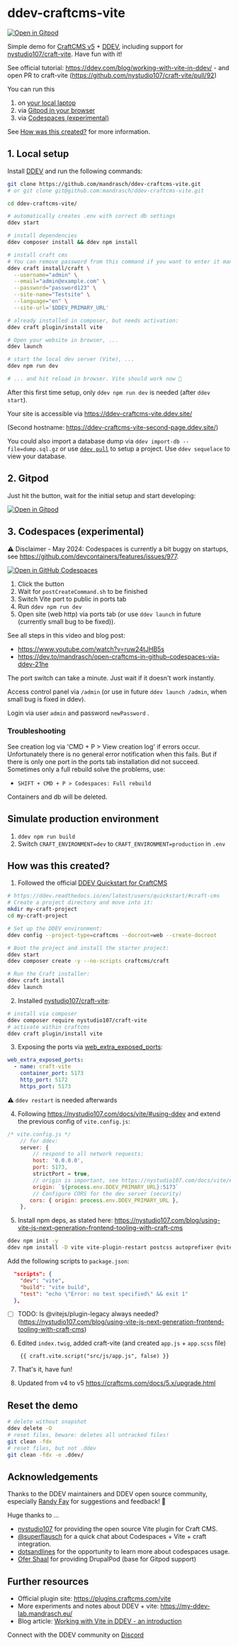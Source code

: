 # ddev-craftcms-vite 

[![Open in Gitpod](https://gitpod.io/button/open-in-gitpod.svg)](https://gitpod.io/#https://github.com/mandrasch/ddev-craftcms-vite/)

Simple demo for [CraftCMS v5](https://craftcms.com/) + [DDEV](https://ddev.com/), including support for [nystudio107/craft-vite](https://github.com/nystudio107/craft-vite). Have fun with it!

See official tutorial: https://ddev.com/blog/working-with-vite-in-ddev/ - and open PR to craft-vite (https://github.com/nystudio107/craft-vite/pull/92)

You can run this 

1. on [your local laptop](#1-local-setup)
1. via [Gitpod in your browser](#2-gitpod)
1. via [Codespaces (experimental)](#3-codespaces-experimental)

See [How was this created?](#how-was-this-created) for more information.

## 1. Local setup

Install [DDEV](https://ddev.com/get-started/) and run the following commands:

```bash
git clone https://github.com/mandrasch/ddev-craftcms-vite.git
# or git clone git@github.com:mandrasch/ddev-craftcms-vite.git

cd ddev-craftcms-vite/

# automatically creates .env with correct db settings
ddev start 

# install dependencies
ddev composer install && ddev npm install

# install craft cms
# You can remove password from this command if you want to enter it manually
ddev craft install/craft \
  --username="admin" \
  --email="admin@example.com" \
  --password="password123" \
  --site-name="Testsite" \
  --language="en" \
  --site-url='$DDEV_PRIMARY_URL'

# already installed in composer, but needs activation:
ddev craft plugin/install vite

# Open your website in browser, ...
ddev launch

# start the local dev server (Vite), ...
ddev npm run dev

# ... and hit reload in browser. Vite should work now 🥳
```

After this first time setup, only `ddev npm run dev` is needed (after `ddev start`). 

Your site is accessible via https://ddev-craftcms-vite.ddev.site/ 

(Second hostname: https://ddev-craftcms-vite-second-page.ddev.site/)

You could also import a database dump via `ddev import-db --file=dump.sql.gz` or use [`ddev pull`](https://ddev.readthedocs.io/en/stable/users/providers/) to setup a project. Use `ddev sequelace` to view your database.

## 2. Gitpod

Just hit the button, wait for the initial setup and start developing:

[![Open in Gitpod](https://gitpod.io/button/open-in-gitpod.svg)](https://gitpod.io/#https://github.com/mandrasch/ddev-craftcms-vite/)

## 3. Codespaces (experimental)

⚠️ Disclaimer - May 2024: Codespaces is currently a bit buggy on startups, see https://github.com/devcontainers/features/issues/977.

[![Open in GitHub Codespaces](https://github.com/codespaces/badge.svg)](https://codespaces.new/mandrasch/ddev-craftcms-vite)

1. Click the button
1. Wait for `postCreateCommand.sh` to be finished
1. Switch Vite port to public in ports tab
1. Run `ddev npm run dev`
1. Open site (web http) via ports tab (or use `ddev launch` in future (currently small bug to be fixed)).

See all steps in this video and blog post:

- https://www.youtube.com/watch?v=ruw24tJHB5s
- https://dev.to/mandrasch/open-craftcms-in-github-codespaces-via-ddev-21he

The port switch can take a minute. Just wait if it doesn't work instantly.

Access control panel via `/admin` (or use in future `ddev launch /admin`, when small bug is fixed in ddev).

Login via user `admin` and password `newPassword` .

### Troubleshooting

See creation log via 'CMD + P > View creation log' if errors occur. Unfortunately there is no general error notification when this fails. But if there is only one port in the ports tab installation did not succeed. Sometimes only a full rebuild solve the problems, use:

- `SHIFT + CMD + P > Codespaces: Full rebuild` 

Containers and db will be deleted.

## Simulate production environment

1. `ddev npm run build`
2. Switch `CRAFT_ENVIRONMENT=dev` to `CRAFT_ENVIRONMENT=production` in `.env`

## How was this created?

1. Followed the official [DDEV Quickstart for CraftCMS](https://ddev.readthedocs.io/en/latest/users/quickstart/#craft-cms)

```bash
# https://ddev.readthedocs.io/en/latest/users/quickstart/#craft-cms
# Create a project directory and move into it:
mkdir my-craft-project
cd my-craft-project

# Set up the DDEV environment:
ddev config --project-type=craftcms --docroot=web --create-docroot

# Boot the project and install the starter project:
ddev start
ddev composer create -y --no-scripts craftcms/craft

# Run the Craft installer:
ddev craft install
ddev launch
```

2. Installed [nystudio107/craft-vite](https://github.com/nystudio107/craft-vite):

```bash
# install via composer
ddev composer require nystudio107/craft-vite
# activate within craftcms
ddev craft plugin/install vite
```

3. Exposing the ports via [web_extra_exposed_ports](https://ddev.readthedocs.io/en/latest/users/extend/customization-extendibility/#exposing-extra-ports-via-ddev-router):

```yaml
web_extra_exposed_ports:
  - name: craft-vite
    container_port: 5173
    http_port: 5172
    https_port: 5173
```

⚠️ `ddev restart` is needed afterwards

4. Following https://nystudio107.com/docs/vite/#using-ddev and extend the previous config of `vite.config.js`:

```javascript
/* vite.config.js */
    // for ddev:
    server: {
        // respond to all network requests:
        host: '0.0.0.0',
        port: 5173,
        strictPort = true,
        // origin is important, see https://nystudio107.com/docs/vite/#vite-processed-assets
        origin: `${process.env.DDEV_PRIMARY_URL}:5173`
        // Configure CORS for the dev server (security)
       cors: { origin: process.env.DDEV_PRIMARY_URL },
    },
```

5. Install npm deps, as stated here: https://nystudio107.com/blog/using-vite-js-next-generation-frontend-tooling-with-craft-cms

```bash
ddev npm init -y
ddev npm install -D vite vite-plugin-restart postcss autoprefixer @vitejs/plugin-legacy sass
```

Add the following scripts to `package.json`:

```json
  "scripts": {
    "dev": "vite",
    "build": "vite build",
    "test": "echo \"Error: no test specified\" && exit 1"
  },
```

- [ ] TODO: Is @vitejs/plugin-legacy always needed? (https://nystudio107.com/blog/using-vite-js-next-generation-frontend-tooling-with-craft-cms)

6. Edited `index.twig`, added craft-vite (and created `app.js` + `app.scss` file)

```
    {{ craft.vite.script("src/js/app.js", false) }} 
```

7. That's it, have fun!

8. Updated from v4 to v5 https://craftcms.com/docs/5.x/upgrade.html

## Reset the demo

```bash
# delete without snapshot
ddev delete -O
# reset files, beware: deletes all untracked files!
git clean -fdx
# reset files, but not .ddev
git clean -fdx -e .ddev/
```

## Acknowledgements

Thanks to the DDEV maintainers and DDEV open source community, especially [Randy Fay](https://github.com/rfay) for suggestions and feedback! 💚

Huge thanks to ...

- [nystudio107](https://nystudio107.com/) for providing the open source Vite plugin for Craft CMS.
- [@superflausch](https://github.com/superflausch) for a quick chat about Codespaces + Vite + craft integration.
- [dotsandlines](https://craftcms.com/partners/dotsandlines) for the opportunity to learn more about codespaces usage.
- [Ofer Shaal](https://github.com/shaal) for providing DrupalPod (base for Gitpod support)

## Further resources

- Official plugin site: https://plugins.craftcms.com/vite
- More experiments and notes about DDEV + vite: https://my-ddev-lab.mandrasch.eu/
- Blog article: [Working with Vite in DDEV - an introduction](https://ddev.com/blog/working-with-vite-in-ddev/)

Connect with the DDEV community on [Discord](https://discord.gg/hCZFfAMc5k)
